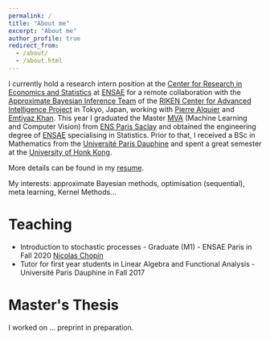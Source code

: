 ```yaml
---
permalink: /
title: "About me"
excerpt: "About me"
author_profile: true
redirect_from: 
  - /about/
  - /about.html
---
```


I currently hold a research intern position at the [Center for Research in Economics and Statistics](http://crest.science "CREST") at [ENSAE](https://www.ensae.fr/en/) for a remote collaboration with the [Approximate Bayesian Inference Team](https://team-approx-bayes.github.io "ApproxBayesTeam") of the [RIKEN Center for Advanced Intelligence Project](https://aip.riken.jp "RikenAIP") in Tokyo, Japan, working with [Pierre Alquier](https://pierrealquier.github.io) and [Emtiyaz Khan](https://emtiyaz.github.io). This year I graduated the Master [MVA](http://math.ens-paris-saclay.fr/version-francaise/formations/master-mva/) (Machine Learning and Computer Vision) from [ENS Paris Saclay](https://ens-paris-saclay.fr/en) and obtained the engineering degree of [ENSAE](https://www.ensae.fr/en/) specialising in Statistics. Prior to that, I received a BSc in Mathematics from the [Université Paris Dauphine](https://dauphine.psl.eu/en/) and spent a great semester at the [University of Honk Kong](https://www.hku.hk). 

More details can be found in my [resume](../files/MeunierDimitriResume.pdf).

My interests: approximate Bayesian methods, optimisation (sequential), meta learning, Kernel Methods... 

Teaching
======
- Introduction to stochastic processes - Graduate (M1) - ENSAE Paris in Fall 2020 [Nicolas Chopin](https://sites.google.com/site/nicolaschopinstatistician/)
- Tutor for first year students in Linear Algebra and Functional Analysis - Université Paris Dauphine in Fall 2017

Master's Thesis
======
I worked on ... preprint in preparation. 



